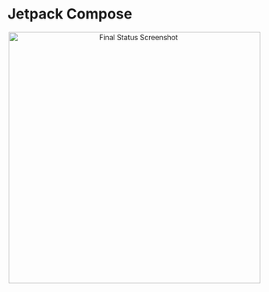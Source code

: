 # Jetpack Compose

<p align="center">
    <img src="https://github.com/demjrhan/jetpack-adventure/blob/main/screenshots/screenshot.png" alt="Final Status Screenshot" width="500"/>
</p>
